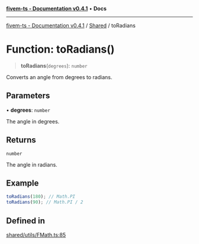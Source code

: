 [**fivem-ts - Documentation v0.4.1**](../../../README.md) • **Docs**

***

[fivem-ts - Documentation v0.4.1](../../../README.md) / [Shared](../README.md) / toRadians

# Function: toRadians()

> **toRadians**(`degrees`): `number`

Converts an angle from degrees to radians.

## Parameters

• **degrees**: `number`

The angle in degrees.

## Returns

`number`

The angle in radians.

## Example

```ts
toRadians(180); // Math.PI
toRadians(90); // Math.PI / 2
```

## Defined in

[shared/utils/FMath.ts:85](https://github.com/Purpose-Dev/fivem-ts/blob/af9f57481b70813a163451854c2103aaaed13195/src/shared/utils/FMath.ts#L85)
